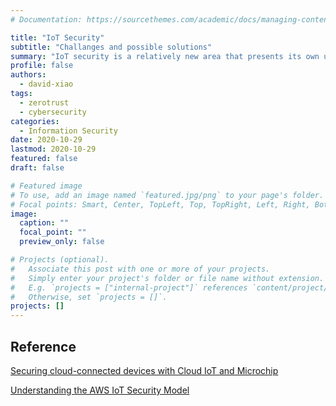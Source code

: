 ```yaml
---
# Documentation: https://sourcethemes.com/academic/docs/managing-content/

title: "IoT Security"
subtitle: "Challanges and possible solutions"
summary: "IoT security is a relatively new area that presents its own unique challenges. This post discusses some of the security risks and possible solutions."
profile: false
authors: 
  - david-xiao
tags:
  - zerotrust
  - cybersecurity
categories: 
  - Information Security
date: 2020-10-29
lastmod: 2020-10-29
featured: false
draft: false

# Featured image
# To use, add an image named `featured.jpg/png` to your page's folder.
# Focal points: Smart, Center, TopLeft, Top, TopRight, Left, Right, BottomLeft, Bottom, BottomRight.
image:
  caption: ""
  focal_point: ""
  preview_only: false

# Projects (optional).
#   Associate this post with one or more of your projects.
#   Simply enter your project's folder or file name without extension.
#   E.g. `projects = ["internal-project"]` references `content/project/deep-learning/index.md`.
#   Otherwise, set `projects = []`.
projects: []
---
```


## Reference

[Securing cloud-connected devices with Cloud IoT and Microchip](https://cloud.google.com/blog/products/gcp/securing-cloud-connected-devices-with-cloud-iot-and-microchip)

[Understanding the AWS IoT Security Model](https://aws.amazon.com/blogs/iot/understanding-the-aws-iot-security-model/)
